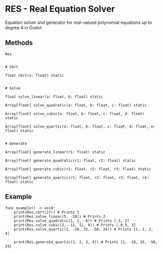 # RES - Real Equation Solver
Equation solver and generator for real-valued polynomial equations up to degree 4 in Godot.


## Methods
```gdscript
Res


# Cbrt

float cbrt(x: float) static


# Solve

float solve_linear(a: float, b: float) static

Array[float] solve_quadratic(a: float, b: float, c: float) static

Array[float] solve_cubic(a: float, b: float, c: float, d: float) static

Array[float] solve_quartic(a: float, b: float, c: float, d: float, e: float) static


# Generate

Array[float] generate_linear(r1: float) static

Array[float] generate_quadratic(r1: float, r2: float) static

Array[float] generate_cubic(r1: float, r2: float, r3: float) static

Array[float] generate_quartic(r1: float, r2: float, r3: float, r4: float) static
```


## Example
```gdscript
func example() -> void:
	print(Res.cbrt(27)) # Prints 3
	print(Res.solve_linear(5, -10)) # Prints 2
	print(Res.solve_quadratic(1, 1, -6)) # Prints [-3, 2]
	print(Res.solve_cubic(2, -11, 12, 9)) # Prints [-0.5, 3]
	print(Res.solve_quartic(1, -10, 35, -50, 24)) # Prints [1, 2, 3, 4]

	print(Res.generate_quartic(1, 2, 3, 4)) # Prints [1, -10, 35, -50, 24]
```
